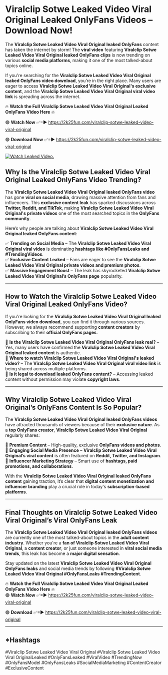 # Viralclip Sotwe Leaked Video Viral Original Leaked OnlyFans Videos – Download Now!

The **Viralclip Sotwe Leaked Video Viral Original leaked OnlyFans** content has taken the internet by storm! The **viral video** featuring **Viralclip Sotwe Leaked Video Viral Original leaked OnlyFans clips** is now trending on various **social media platforms**, making it one of the most talked-about topics online.  

If you're searching for the **Viralclip Sotwe Leaked Video Viral Original leaked OnlyFans video download**, you’re in the right place. Many users are eager to access **Viralclip Sotwe Leaked Video Viral Original's exclusive content**, and the **Viralclip Sotwe Leaked Video Viral Original viral video link** is spreading across the internet.  

🔥 **Watch the Full Viralclip Sotwe Leaked Video Viral Original Leaked OnlyFans Video Here** 🔥  

🟢 **Watch Now** ✅=► https://2k25fun.com/viralclip-sotwe-leaked-video-viral-original

🟢 **Download Now** ✅=► https://2k25fun.com/viralclip-sotwe-leaked-video-viral-original

[![Watch Leaked Video.](https://miro.medium.com/v2/resize:fit:828/format:webp/1*cilzJN44JGOrTw9NJCrNHA.gif "Watch Leaked Video")](https://2k25fun.com/viralclip-sotwe-leaked-video-viral-original)

## **Why Is the Viralclip Sotwe Leaked Video Viral Original Leaked OnlyFans Video Trending?**  

The **Viralclip Sotwe Leaked Video Viral Original leaked OnlyFans video** has gone **viral on social media**, drawing massive attention from fans and influencers. This **exclusive content leak** has sparked discussions across **Twitter, Reddit, and TikTok**, making **Viralclip Sotwe Leaked Video Viral Original's private videos** one of the most searched topics in the **OnlyFans community**.  

Here’s why people are talking about **Viralclip Sotwe Leaked Video Viral Original leaked OnlyFans content**:  

✅ **Trending on Social Media** – The **Viralclip Sotwe Leaked Video Viral Original viral video** is dominating **hashtags like #OnlyFansLeaks and #TrendingVideos**.  
✅ **Exclusive Content Leaked** – Fans are eager to see the **Viralclip Sotwe Leaked Video Viral Original private videos and premium photos**.  
✅ **Massive Engagement Boost** – The leak has skyrocketed **Viralclip Sotwe Leaked Video Viral Original’s OnlyFans page** popularity.  

---

## **How to Watch the Viralclip Sotwe Leaked Video Viral Original Leaked OnlyFans Video?**  

If you're looking for the **Viralclip Sotwe Leaked Video Viral Original leaked OnlyFans video download**, you can find it through various sources. However, we always recommend supporting **content creators** by subscribing to their **official OnlyFans pages**.  

🔹 **Is the Viralclip Sotwe Leaked Video Viral Original OnlyFans leak real?** – Yes, many users have confirmed the **Viralclip Sotwe Leaked Video Viral Original leaked content** is authentic.  
🔹 **Where to watch Viralclip Sotwe Leaked Video Viral Original's leaked video?** – The **Viralclip Sotwe Leaked Video Viral Original viral video link** is being shared across multiple platforms.  
🔹 **Is it legal to download leaked OnlyFans content?** – Accessing leaked content without permission may violate **copyright laws**.  

---

## **Why Viralclip Sotwe Leaked Video Viral Original’s OnlyFans Content Is So Popular?**  

The **Viralclip Sotwe Leaked Video Viral Original leaked OnlyFans videos** have attracted thousands of viewers because of their **exclusive nature**. As a **top OnlyFans creator**, **Viralclip Sotwe Leaked Video Viral Original** regularly shares:  

📌 **Premium Content** – High-quality, exclusive **OnlyFans videos and photos**.  
📌 **Engaging Social Media Presence** – **Viralclip Sotwe Leaked Video Viral Original’s viral content** is often featured on **Reddit, Twitter, and Instagram**.  
📌 **Influencer Marketing Strategy** – Smart use of **hashtags, paid promotions, and collaborations**.  

With the **Viralclip Sotwe Leaked Video Viral Original leaked OnlyFans content** gaining traction, it’s clear that **digital content monetization and influencer branding** play a crucial role in today's **subscription-based platforms**.  

---

## **Final Thoughts on Viralclip Sotwe Leaked Video Viral Original’s Viral OnlyFans Leak**  

The **Viralclip Sotwe Leaked Video Viral Original leaked OnlyFans videos** are currently one of the most talked-about topics in the **adult content industry**. Whether you're a **fan of Viralclip Sotwe Leaked Video Viral Original**, a **content creator**, or just someone interested in **viral social media trends**, this leak has become a **major digital sensation**.  

Stay updated on the latest **Viralclip Sotwe Leaked Video Viral Original OnlyFans leaks** and social media trends by following **#Viralclip Sotwe Leaked Video Viral Original #OnlyFansLeaks #TrendingContent**.  

🔥 **Watch the Full Viralclip Sotwe Leaked Video Viral Original Leaked OnlyFans Video Here** 🔥  
🟢 **Watch Now** ✅=► https://2k25fun.com/viralclip-sotwe-leaked-video-viral-original

🟢 **Download** ✅=► https://2k25fun.com/viralclip-sotwe-leaked-video-viral-original

---

## *Hashtags
#Viralclip Sotwe Leaked Video Viral Original #Viralclip Sotwe Leaked Video Viral OriginalLeaked #OnlyFansLeaked #ViralVideo #TrendingNow #OnlyFansModel #OnlyFansLeaks #SocialMediaMarketing #ContentCreator #ExclusiveContent  